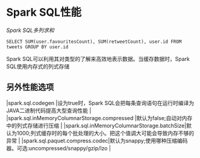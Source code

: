 # Spark SQL性能
*Spark SQL多列求和*
```
SELECT SUM(user.favouritesCount), SUM(retweetCount), user.id FROM tweets GROUP BY user.id
```
Spark SQL可以利用其对类型的了解来高效地表示数据。当缓存数据时，Spark SQL使用内存式的列式存储
## 另外性能选项
|spark.sql.codegen |设为true时，Spark SQL会把每条查询语句在运行时编译为JAVA二进制代码提高大型查询性能 |
|spark.sql.inMemoryColumnarStorage.compressed |默认为false;自动对内存中的列式存储进行压缩 |
|spark.sql.inMemoryColumnarStorage.batchSize|默认为1000;列式缓存时的每个批处理的大小。把这个值调大可能会导致内存不够的异常 |
|spark.sql.paquet.compress.codec|默认为snappy;使用哪种压缩编码器。可选:uncompressed/snappy/gzip/lzo |
